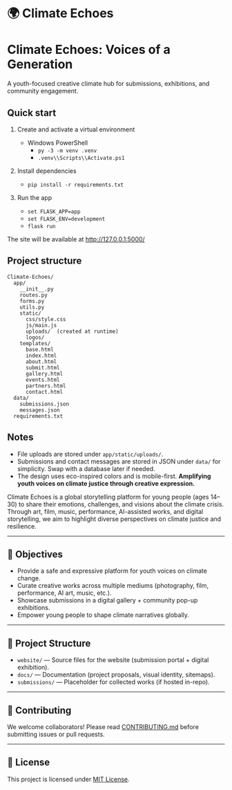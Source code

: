 # 🌍 Climate Echoes
Climate Echoes: Voices of a Generation
======================================

A youth-focused creative climate hub for submissions, exhibitions, and community engagement.

Quick start
-----------

1) Create and activate a virtual environment

   - Windows PowerShell
     - `py -3 -m venv .venv`
     - `.venv\\Scripts\\Activate.ps1`

2) Install dependencies

   - `pip install -r requirements.txt`

3) Run the app

   - `set FLASK_APP=app`
   - `set FLASK_ENV=development`
   - `flask run`

The site will be available at http://127.0.0.1:5000/

Project structure
-----------------

```
Climate-Echoes/
  app/
    __init__.py
    routes.py
    forms.py
    utils.py
    static/
      css/style.css
      js/main.js
      uploads/  (created at runtime)
      logos/
    templates/
      base.html
      index.html
      about.html
      submit.html
      gallery.html
      events.html
      partners.html
      contact.html
  data/
    submissions.json
    messages.json
  requirements.txt
```

Notes
-----

- File uploads are stored under `app/static/uploads/`.
- Submissions and contact messages are stored in JSON under `data/` for simplicity. Swap with a database later if needed.
- The design uses eco-inspired colors and is mobile-first.
**Amplifying youth voices on climate justice through creative expression.**

Climate Echoes is a global storytelling platform for young people (ages 14–30) to share their emotions, challenges, and visions about the climate crisis. Through art, film, music, performance, AI-assisted works, and digital storytelling, we aim to highlight diverse perspectives on climate justice and resilience.  

---

## 🎯 Objectives
- Provide a safe and expressive platform for youth voices on climate change.
- Curate creative works across multiple mediums (photography, film, performance, AI art, music, etc.).
- Showcase submissions in a digital gallery + community pop-up exhibitions.
- Empower young people to shape climate narratives globally.

---

## 📂 Project Structure
- `website/` — Source files for the website (submission portal + digital exhibition).
- `docs/` — Documentation (project proposals, visual identity, sitemaps).
- `submissions/` — Placeholder for collected works (if hosted in-repo).

---


## 🤝 Contributing
We welcome collaborators! Please read [CONTRIBUTING.md](CONTRIBUTING.md) before submitting issues or pull requests.

---

## 📜 License
This project is licensed under [MIT License](LICENSE).
